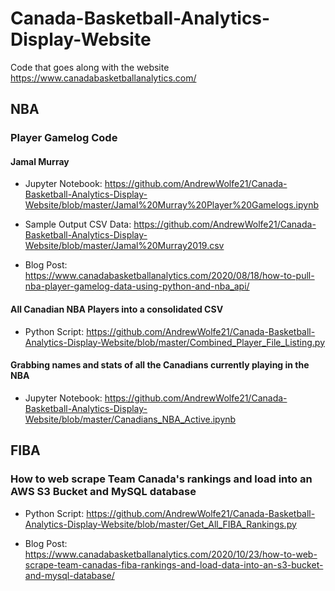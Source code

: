 # Canada-Basketball-Analytics-Display-Website

Code that goes along with the website https://www.canadabasketballanalytics.com/

## NBA 

### Player Gamelog Code

#### Jamal Murray 
- Jupyter Notebook: https://github.com/AndrewWolfe21/Canada-Basketball-Analytics-Display-Website/blob/master/Jamal%20Murray%20Player%20Gamelogs.ipynb

- Sample Output CSV Data: https://github.com/AndrewWolfe21/Canada-Basketball-Analytics-Display-Website/blob/master/Jamal%20Murray2019.csv

- Blog Post: https://www.canadabasketballanalytics.com/2020/08/18/how-to-pull-nba-player-gamelog-data-using-python-and-nba_api/

#### All Canadian NBA Players into a consolidated CSV

- Python Script: https://github.com/AndrewWolfe21/Canada-Basketball-Analytics-Display-Website/blob/master/Combined_Player_File_Listing.py

#### Grabbing names and stats of all the Canadians currently playing in the NBA

- Jupyter Notebook: https://github.com/AndrewWolfe21/Canada-Basketball-Analytics-Display-Website/blob/master/Canadians_NBA_Active.ipynb

## FIBA

### How to web scrape Team Canada's rankings and load into an AWS S3 Bucket and MySQL database

- Python Script: https://github.com/AndrewWolfe21/Canada-Basketball-Analytics-Display-Website/blob/master/Get_All_FIBA_Rankings.py

- Blog Post: https://www.canadabasketballanalytics.com/2020/10/23/how-to-web-scrape-team-canadas-fiba-rankings-and-load-data-into-an-s3-bucket-and-mysql-database/
